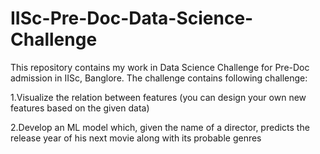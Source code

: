 # IISc-Pre-Doc-Data-Science-Challenge
This repository contains my work in Data Science Challenge for Pre-Doc admission in IISc, Banglore. The challenge contains following challenge:

1.Visualize the relation between features (you can design your own new features based on the given data)

2.Develop an ML model which, given the name of a director, predicts the release year of his next movie along with its probable genres
